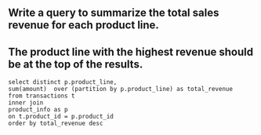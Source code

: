 ## Write a query to summarize the total sales revenue for each product line. 
## The product line with the highest revenue should be at the top of the results.

```
select distinct p.product_line,
sum(amount)  over (partition by p.product_line) as total_revenue
from transactions t
inner join 
product_info as p
on t.product_id = p.product_id
order by total_revenue desc
```
